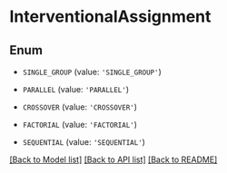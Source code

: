 # InterventionalAssignment


## Enum

* `SINGLE_GROUP` (value: `'SINGLE_GROUP'`)

* `PARALLEL` (value: `'PARALLEL'`)

* `CROSSOVER` (value: `'CROSSOVER'`)

* `FACTORIAL` (value: `'FACTORIAL'`)

* `SEQUENTIAL` (value: `'SEQUENTIAL'`)

[[Back to Model list]](../README.md#documentation-for-models) [[Back to API list]](../README.md#documentation-for-api-endpoints) [[Back to README]](../README.md)


